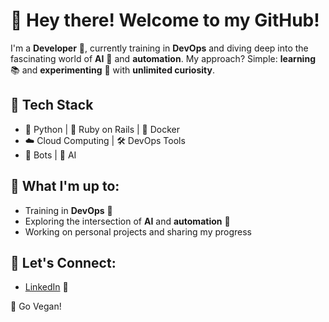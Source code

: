 # 👋 Hey there! Welcome to my GitHub!

I'm a **Developer** 🚀, currently training in **DevOps** and diving deep into the fascinating world of **AI** 🤖 and **automation**. My approach? Simple: **learning** 📚 and **experimenting** 🔬 with **unlimited curiosity**. 

## 🔧 Tech Stack
- 🐍 Python | 💎 Ruby on Rails | 🐳 Docker
- ☁️ Cloud Computing | 🛠️ DevOps Tools
- 🤖 Bots | 🧠 AI

## 🌱 What I'm up to:
- Training in **DevOps** 🚀
- Exploring the intersection of **AI** and **automation** 🤖
- Working on personal projects and sharing my progress

## 💬 Let's Connect:
- [LinkedIn](#https://www.linkedin.com/in/braulio-oyarzun/) 💼

🌱 Go Vegan!
